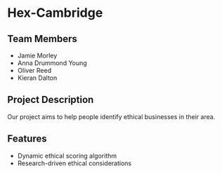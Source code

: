 # Hex-Cambridge

## Team Members
* Jamie Morley
* Anna Drummond Young
* Oliver Reed
* Kieran Dalton

## Project Description
Our project aims to help people identify ethical businesses in their area.

## Features

* Dynamic ethical scoring algorithm
* Research-driven ethical considerations